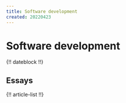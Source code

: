 ```yaml
---
title: Software development
created: 20220423
---
```


# Software development

{!! dateblock !!}

## Essays

{!! article-list !!}

